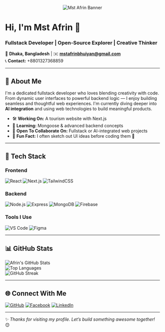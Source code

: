 <!-- 🌐 Banner Image -->
<p align="center">
  <img src="https://github.cm/afrinbhuiyan/afrinbhuiyan/blob/main/github_banner.png?raw=true" alt="Mst Afrin Banner" />
</p>

# **Hi, I'm Mst Afrin** 👋  
### **Fullstack Developer | Open-Source Explorer | Creative Thinker**

📍 **Dhaka, Bangladesh** | ✉️ **mstafrinbhuiyan@gmail.com**  
📞 **Contact:** +8801327368859

---

## 🚀 About Me  
I'm a dedicated fullstack developer who loves blending creativity with code. From dynamic user interfaces to powerful backend logic — I enjoy building seamless and thoughtful web experiences. I'm currently diving deeper into **AI integration** and using web technologies to build meaningful products.

- 🛠️ **Working On:** A tourism website with Next.js  
- 🌱 **Learning:** Mongoose & advanced backend concepts
- 🤝 **Open To Collaborate On:** Fullstack or AI-integrated web projects
- 🧩 **Fun Fact:** I often sketch out UI ideas before coding them 🎨

---

## 🧰 Tech Stack  

### **Frontend**  
![React](https://img.shields.io/badge/-React-61DAFB?logo=react&logoColor=black)
![Next.js](https://img.shields.io/badge/-Next.js-000000?logo=next.js)
![TailwindCSS](https://img.shields.io/badge/-TailwindCSS-06B6D4?logo=tailwind-css)

### **Backend**  
![Node.js](https://img.shields.io/badge/-Node.js-339933?logo=node.js&logoColor=white)
![Express](https://img.shields.io/badge/-Express-000000?logo=express)
![MongoDB](https://img.shields.io/badge/-MongoDB-47A248?logo=mongodb&logoColor=white)
![Firebase](https://img.shields.io/badge/-Firebase-FFCA28?logo=firebase&logoColor=black)

### **Tools I Use**  
![VS Code](https://img.shields.io/badge/-VS%20Code-007ACC?logo=visual-studio-code)
![Figma](https://img.shields.io/badge/-Figma-F24E1E?logo=figma&logoColor=white)

---

## 📊 GitHub Stats  

![Afrin's GitHub Stats](https://github-readme-stats.vercel.app/api?username=afrinbhuiyan&show_icons=true&theme=radical)  
![Top Languages](https://github-readme-stats.vercel.app/api/top-langs/?username=afrinbhuiyan&layout=compact&theme=radical)  
![GitHub Streak](https://streak-stats.demolab.com?user=afrinbhuiyan&theme=radical)  

---

## 🌐 Connect With Me  

[![GitHub](https://img.shields.io/badge/-GitHub-181717?logo=github)](https://github.com/afrinbhuiyan)
[![Facebook](https://img.shields.io/badge/-Facebook-1877F2?logo=facebook&logoColor=white)](https://facebook.com/mst.afrin.528517)
[![LinkedIn](https://img.shields.io/badge/-LinkedIn-0077B5?logo=linkedin&logoColor=white)](https://www.linkedin.com/in/afrin-bhuiyan123)

---

✨ *Thanks for visiting my profile. Let’s build something awesome together!* 😊  
